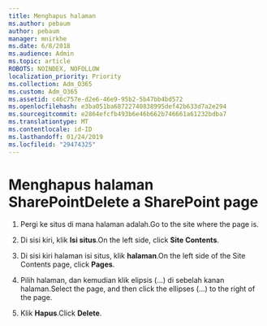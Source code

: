 ```yaml
---
title: Menghapus halaman
ms.author: pebaum
author: pebaum
manager: mnirkhe
ms.date: 6/8/2018
ms.audience: Admin
ms.topic: article
ROBOTS: NOINDEX, NOFOLLOW
localization_priority: Priority
ms.collection: Adm_O365
ms.custom: Adm_O365
ms.assetid: c46c757e-d2e6-46e9-95b2-5b47bb4bd572
ms.openlocfilehash: e3ba051ba68722740838995def42b633d7a2e294
ms.sourcegitcommit: e2864efcfb493b6e46b662b746661a61232bdba7
ms.translationtype: MT
ms.contentlocale: id-ID
ms.lasthandoff: 01/24/2019
ms.locfileid: "29474325"
---
```

# <a name="delete-a-sharepoint-page"></a><span data-ttu-id="56a39-102">Menghapus halaman SharePoint</span><span class="sxs-lookup"><span data-stu-id="56a39-102">Delete a SharePoint page</span></span>

1. <span data-ttu-id="56a39-103">Pergi ke situs di mana halaman adalah.</span><span class="sxs-lookup"><span data-stu-id="56a39-103">Go to the site where the page is.</span></span>
    
2. <span data-ttu-id="56a39-104">Di sisi kiri, klik **Isi situs**.</span><span class="sxs-lookup"><span data-stu-id="56a39-104">On the left side, click **Site Contents**.</span></span>
    
3. <span data-ttu-id="56a39-105">Di sisi kiri halaman isi situs, klik **halaman**.</span><span class="sxs-lookup"><span data-stu-id="56a39-105">On the left side of the Site Contents page, click **Pages**.</span></span>
    
4. <span data-ttu-id="56a39-106">Pilih halaman, dan kemudian klik elipsis (...) di sebelah kanan halaman.</span><span class="sxs-lookup"><span data-stu-id="56a39-106">Select the page, and then click the ellipses (...) to the right of the page.</span></span>
    
5. <span data-ttu-id="56a39-107">Klik **Hapus**.</span><span class="sxs-lookup"><span data-stu-id="56a39-107">Click **Delete**.</span></span>
    

